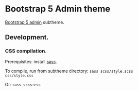 # Bootstrap 5 Admin theme

[Bootstrap 5 admin](https://www.drupal.org/project/bootstrap5_admin) subtheme.

## Development.

### CSS compilation.

Prerequisites: install [sass](https://sass-lang.com/install).

To compile, run from subtheme directory: `sass scss/style.scss css/style.css`

Or: `sass scss:css`
